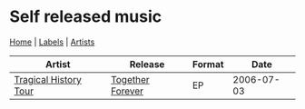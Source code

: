 # Self released music

[Home](../index.md) | [Labels](../labels.md) | [Artists](../artists.md)

|Artist | Release | Format | Date |
|---|---|---|---|
| [Tragical History Tour](../artists/tragical-history-tour.md) | [Together Forever](../releases/tragical-history-tour-broken-strings-and-senseless-things.md) | EP |  2006-07-03 |